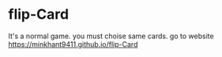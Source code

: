 # flip-Card
It's a normal game.
you must choise same cards.
go to website https://minkhant9411.github.io/flip-Card
